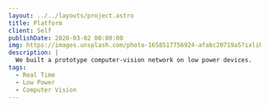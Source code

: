 ```yaml
---
layout: ../../layouts/project.astro
title: Platform
client: Self
publishDate: 2020-03-02 00:00:00
img: https://images.unsplash.com/photo-1658517756924-afabc20719a5?ixlib=rb-1.2.1&ixid=MnwxMjA3fDB8MHxwaG90by1wYWdlfHx8fGVufDB8fHx8&auto=format&fit=crop&w=1339&q=80
description: |
  We built a prototype computer-vision network on low power devices.
tags:
  - Real Time
  - Low Power
  - Computer Vision
---
```



